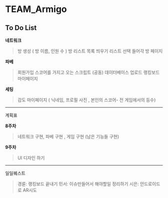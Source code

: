 # TEAM_Armigo

To Do List
--------------

**네트워크**
>방 생성 ( 방 이름, 인원 수 )
>방 리스트 목록 띄우기
>리스트 선택 들어각
>방 페이지

**파베**
>회원가입 
>스코어를 가지고 오는 스크립트 (공동)
>데이터베이스 업로드 
>랭킹보드
>마이페이지 

**세팅**
>감도
>마이페이지 ( 닉네임, 프로필 사진 , 본인의 스코어- 전 게임에서의 등수)


------------------------------

계획표

**8주차**
>네트워크 구현, 파베 구현 , 게임 구현 (남은 기능들 구현)

**9주차**
>UI 디자인 하기


--------------------------

일일퀘스트

>경륜: 랭킹보드 끝내기
>민서: 이슈만들어서 해야할일 정리하기
>시은: 안드로이드로 AR시도
